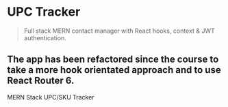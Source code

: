 # UPC Tracker

> Full stack MERN contact manager with React hooks, context & JWT authentication.

## The app has been refactored since the course to take a more hook orientated approach and to use React Router 6.

MERN Stack UPC/SKU Tracker
